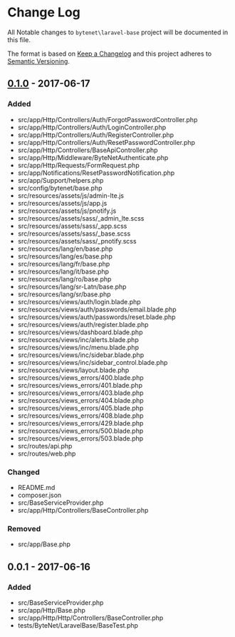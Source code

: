 # Change Log

All Notable changes to `bytenet\laravel-base` project will be documented in this file.

The format is based on [Keep a Changelog](http://keepachangelog.com/) and this project adheres to [Semantic Versioning](http://semver.org/).

## [0.1.0] - 2017-06-17
### Added
- src/app/Http/Controllers/Auth/ForgotPasswordController.php
- src/app/Http/Controllers/Auth/LoginController.php
- src/app/Http/Controllers/Auth/RegisterController.php
- src/app/Http/Controllers/Auth/ResetPasswordController.php
- src/app/Http/Controllers/BaseApiController.php
- src/app/Http/Middleware/ByteNetAuthenticate.php
- src/app/Http/Requests/FormRequest.php
- src/app/Notifications/ResetPasswordNotification.php
- src/app/Support/helpers.php
- src/config/bytenet/base.php
- src/resources/assets/js/admin-lte.js
- src/resources/assets/js/app.js
- src/resources/assets/js/pnotify.js
- src/resources/assets/sass/_admin_lte.scss
- src/resources/assets/sass/_app.scss
- src/resources/assets/sass/_base.scss
- src/resources/assets/sass/_pnotify.scss
- src/resources/lang/en/base.php
- src/resources/lang/es/base.php
- src/resources/lang/fr/base.php
- src/resources/lang/it/base.php
- src/resources/lang/ro/base.php
- src/resources/lang/sr-Latn/base.php
- src/resources/lang/sr/base.php
- src/resources/views/auth/login.blade.php
- src/resources/views/auth/passwords/email.blade.php
- src/resources/views/auth/passwords/reset.blade.php
- src/resources/views/auth/register.blade.php
- src/resources/views/dashboard.blade.php
- src/resources/views/inc/alerts.blade.php
- src/resources/views/inc/menu.blade.php
- src/resources/views/inc/sidebar.blade.php
- src/resources/views/inc/sidebar_control.blade.php
- src/resources/views/layout.blade.php
- src/resources/views_errors/400.blade.php
- src/resources/views_errors/401.blade.php
- src/resources/views_errors/403.blade.php
- src/resources/views_errors/404.blade.php
- src/resources/views_errors/405.blade.php
- src/resources/views_errors/408.blade.php
- src/resources/views_errors/429.blade.php
- src/resources/views_errors/500.blade.php
- src/resources/views_errors/503.blade.php
- src/routes/api.php
- src/routes/web.php

### Changed
- README.md
- composer.json
- src/BaseServiceProvider.php
- src/app/Http/Controllers/BaseController.php

### Removed
- src/app/Base.php
        
## 0.0.1 - 2017-06-16
### Added
- src/BaseServiceProvider.php
- src/app/Http/Base.php
- src/app/Http/Http/Controllers/BaseController.php
- tests/ByteNet/LaravelBase/BaseTest.php

[0.1.0]: https://github.com/ByteNet-Serbia/laravel-base/compare/v0.0.1...v0.1.0
